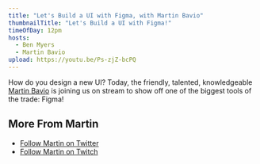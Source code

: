 ```yaml
---
title: "Let's Build a UI with Figma, with Martin Bavio"
thumbnailTitle: "Let's Build a UI with Figma!"
timeOfDay: 12pm
hosts:
  - Ben Myers
  - Martin Bavio
upload: https://youtu.be/Ps-zjZ-bcPQ
---
```


How do you design a new UI? Today, the friendly, talented, knowledgeable [Martin Bavio](https://twitter.com/marbiano3) is joining us on stream to show off one of the biggest tools of the trade: Figma!

## More From Martin

- [Follow Martin on Twitter](https://twitter.com/marbiano3)
- [Follow Martin on Twitch](https://twitch.tv/marbiano)